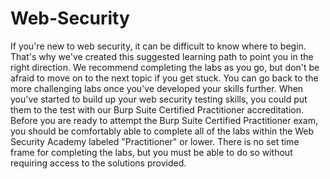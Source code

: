 # Web-Security
If you're new to web security, it can be difficult to know where to begin. That's why we've created this suggested learning path to point you in the right direction. We recommend completing the labs as you go, but don't be afraid to move on to the next topic if you get stuck. You can go back to the more challenging labs once you've developed your skills further.  When you've started to build up your web security testing skills, you could put them to the test with our Burp Suite Certified Practitioner accreditation. Before you are ready to attempt the Burp Suite Certified Practitioner exam, you should be comfortably able to complete all of the labs within the Web Security Academy labeled "Practitioner" or lower. There is no set time frame for completing the labs, but you must be able to do so without requiring access to the solutions provided.
